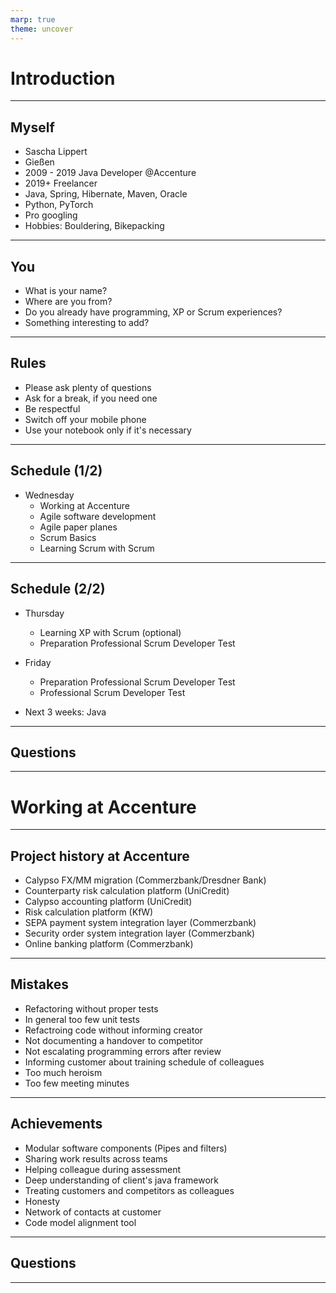 ```yaml
---
marp: true
theme: uncover
---
```


# Introduction

---

## Myself

- Sascha Lippert
- Gießen
- 2009 - 2019 Java Developer @Accenture
- 2019+ Freelancer
- Java, Spring, Hibernate, Maven, Oracle
- Python, PyTorch
- Pro googling
- Hobbies: Bouldering, Bikepacking

---

## You

- What is your name?
- Where are you from?
- Do you already have programming, XP or Scrum experiences?
- Something interesting to add?

---

## Rules

- Please ask plenty of questions
- Ask for a break, if you need one
- Be respectful
- Switch off your mobile phone
- Use your notebook only if it's necessary

---

## Schedule (1/2)

- Wednesday
    - Working at Accenture
    - Agile software development
    - Agile paper planes
    - Scrum Basics
    - Learning Scrum with Scrum

---

## Schedule (2/2)

- Thursday
    - Learning XP with Scrum (optional)
    - Preparation Professional Scrum Developer Test

- Friday
    - Preparation Professional Scrum Developer Test
    - Professional Scrum Developer Test

- Next 3 weeks: Java

---

## Questions

---

# Working at Accenture

---

## Project history at Accenture

- Calypso FX/MM migration (Commerzbank/Dresdner Bank)
- Counterparty risk calculation platform (UniCredit)
- Calypso accounting platform (UniCredit)
- Risk calculation platform (KfW)
- SEPA payment system integration layer (Commerzbank)
- Security order system integration layer (Commerzbank)
- Online banking platform (Commerzbank)

---

## Mistakes

- Refactoring without proper tests
- In general too few unit tests
- Refactroing code without informing creator
- Not documenting a handover to competitor
- Not escalating programming errors after review
- Informing customer about training schedule of colleagues
- Too much heroism
- Too few meeting minutes

---

## Achievements

- Modular software components (Pipes and filters)
- Sharing work results across teams
- Helping colleague during assessment
- Deep understanding of client's java framework
- Treating customers and competitors as colleagues
- Honesty
- Network of contacts at customer
- Code model alignment tool 

---

## Questions

---
